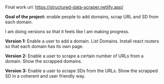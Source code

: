 Final work url: https://structured-data-scraper.netlify.app/

**Goal of the project:** enable people to add domains, scrap URL and SD from each domain. 

I am doing versions so that it feels like I am making progress. 

**Version 1:** Enable a user to add a domain. List Domains. Install react routers so that each domain has its own page.

**Version 2:** Enable a user to scrape a certain number of URLs from a domain. Show the scrapped domains.

**Version 3:** Enable a user to scrape SDs from the URLs. Show the scrapped SD in a coherent and user friendly way.
